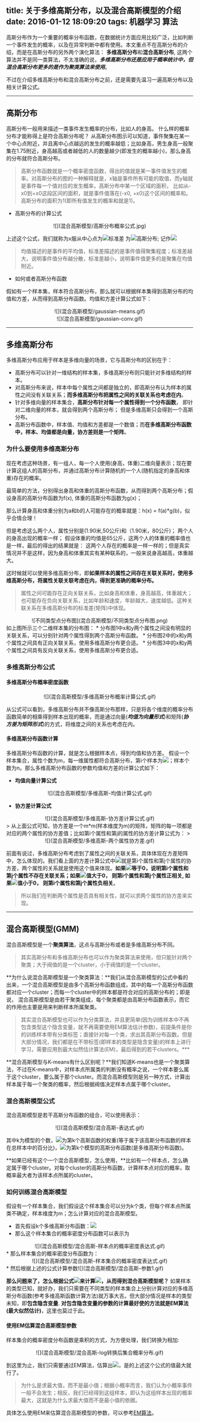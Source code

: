 title: 关于多维高斯分布，以及混合高斯模型的介绍
date: 2016-01-12 18:09:20
tags: 机器学习 算法
---


高斯分布作为一个重要的概率分布函数，在数据统计方面应用比较广泛，比如判断一个事件发生的概率，以及在异常判断中都有使用。本文重点不在高斯分布的介绍，而是在高斯分布的另外两个演化算法： **多维高斯分布**和**混合高斯分布**, 这两个算法并不是同一类算法，不太准确的说，***多维高斯分布还是应用于概率统计中，但混合高斯分布更多的是作为聚类算法来使用***。

不过在介绍多维高斯分布和混合高斯分布之前，还是需要先温习一遍高斯分布以及相关计算公式。

 ----
 
## 高斯分布
高斯分布一般用来描述一类事件发生概率的分布，比如人的身高。 什么样的概率分布才能称得上是符合高斯分布呢？ 从高斯分布图示可以知道，事件聚集在某一个中心点附近，并且离中心点越远的发生的概率越低；比如身高，男生身高一般聚集在1.75附近，身高越高或者越低的人的数量越少(即发生的概率越小)，那么身高的分布就符合高斯分布。


> 高斯分布函数就是一个概率密度函数，得出的值就是某一事件值发生的概率。对高斯分布的图的一种解释就是，x轴是事件所有可能的取值，而y轴就是事件每一个值对应的发生概率，高斯分布中某一个区域的面积， 比如从-x0到+x0这段区间的面积，就是事件值落在(-x0, +x0)这个区间的概率和。 高斯分布的面积为1(即所有值发生的概率和就是1)。

* 高斯分布的计算公式

 <div align = "center">![](混合高斯模型/高斯分布概率公式.jpg)</div>

上述这个公式，我们就称为x服从中心点为![](混合高斯模型/均值变量.jpg)标准差                                                                                                                                                                                                                                                                                                                                                                                                                                                                                                                                                                                                                                                             为![](混合高斯模型/p1.jpg)高斯分布; 记作![](混合高斯模型/高斯分布表达式.jpg)

> 均值描述的是事件的平均值，标准差描述的是事件值得聚集程度；标准差越大，说明事件值分布越分散，标准差越小，说明事件值更多的是聚集在均值附近。

* 如何或者高斯分布函数

假如有一个样本集，样本符合高斯分布，那么就可以根据样本集得到高斯分布的均值和方差，从而得到高斯分布函数。均值和方差计算公式如下：

 <div align = "center">![](混合高斯模型/gaussian-means.gif)</div>

 <div align = "center">![](混合高斯模型/gaussian-conv.gif)</div>

----
## 多维高斯分布
多维高斯分布应用于样本是多维向量的场景，它与高斯分布的区别在于：

* 高斯分布可以针对一维结构的样本集，多维高斯分布则只能针对多维结构的样本。
* 对高斯分布来说，样本中每个属性之间都是独立的，即高斯分布认为样本的属性之间没有关联关系；**而多维高斯分布把属性之间的关联关系也考虑在内**。
* 针对多维向量的样本集合，**高斯分布针对每一个属性得到一个分布函数**， 即针对二维向量的样本，就会得到两个高斯分布； 但是多维高斯只会得到一个高斯分布。
* 高斯分布函数中，样本值、均值和方差都是一个数值；而**在多维高斯分布函数中，样本、均值都是向量，协方差则是一个矩阵**。

### 为什么要使用多维高斯分布
现在考虑这种场景，有一组人，每一个人使用(身高，体重)二维向量表示；现在要计算这组人的高斯分布，并通过高斯分布计算随机的一个人(随机指定的身高和体重)存在的概率。

最简单的方法，分别得出身高和体重的高斯分布函数，从而得到两个高斯分布；假设身高的高斯分布函数为f(x), 体重的高斯分布函数为g(x)；

那么计算身高和体重分别为a和b的人可能存在的概率就是：h(x) = f(a)*g(b)，似乎合情合理！

但是考虑这么两个人，属性分别是(1.90米,50公斤)和（1.90米，80公斤)； 两个人的身高出现的概率一样； 假设体重的均值是65公斤，这两个人的体重的概率值也是一样，最后的得出的结果就是： 这两个人存在的概率是一样一样的；但是真实情况并不是这样，因为身高和体重其实有某种联系的，一般来说身高越高，体重越大。

这时候就可以使用多维高斯分布，即**如果样本的属性之间存在关联关系时，使用多维高斯分布，将属性关联关联考虑在内，得到更准确的概率分布。**

> 属性之间可能存在正向关联关系，比如身高和体重，身高越高，体重越大；也可能存在负向关联关系，比如年龄和速度，年龄越大，速度越低。这种关联关系在多维高斯分布的标准差(矩阵)中体现。

 <div align = "center">![不同类型点分布图](混合高斯模型/不同类型点分布图.png)</div>
如上图所示三个二维样本集的分布图：
* 分布图1中x和y两个属性之间没有明显的关联关系，可以分别针对两个属性得到两个高斯分布函数。
* 分布图2中的x和y两个属性之间具有正向关联关系，使用多维高斯分布更合适。
* 分布图3中的x和y两个属性之间具有反向关联关系，使用多维高斯分布更合适。

### 多维高斯分布公式

#### 多维高斯分布概率密度函数
 <div align = "center">![](混合高斯模型/多维高斯分布概率计算公式.gif)</div>

从公式可以看到，多维高斯分布并不像高斯分布那样，只是将各个维度的概率分布函数简单的相乘得到样本出现的概率，而是通过向量(***均值为向量形式***)和矩阵(***协方差为矩阵形式***)的方式，将维度之间的关系也考虑在内。

#### 多维高斯分布函数计算

多维高斯分布函数的计算，就是怎么根据样本点，得到均值和协方差。
假设一个样本集合，属性个数为m，每一维属性都符合高斯分布，第i个样本为![](混合高斯模型/多维高斯-m维样本点.gif)；样本个数为n。那么多维高斯分布函数的参数均值和方差的计算公式如下：

* **均值向量计算公式**
 <div align = "center">![](混合高斯模型/多维高斯-均值计算公式.gif)</div>

* **协方差计算公式**
 <div align = "center">![](混合高斯模型/多维高斯-协方差计算公式.gif)</div>
> 从上面公式可知，协方差是一个m*m(样本维度为m)的矩阵，矩阵的每一项都是对应的两个属性的协方差值；比如第i个属性和第j的属性的协方差计算公式为：
> <div align = "center">![](混合高斯模型/多维高斯-两个属性协方差.gif)</div>

前面有说过，多维高斯分布考虑到了属性之间的关联关系，具体体现在方差矩阵中，怎么体现的。我们看上面的方差计算公式中![](混合高斯模型/多维高斯-两个属性协方差表达式.gif)就是第i个属性和第j个属性的协方差，两个属性的关系就是使用这个值来体现。**如果![](混合高斯模型/多维高斯-两个属性协方差表达式.gif)等于0，说明第i个属性和第j个属性不存在关联关系；如果![](混合高斯模型/多维高斯-两个属性协方差表达式.gif)值大于0， 则第i个属性和第j个属性正相关, 如果![](混合高斯模型/多维高斯-两个属性协方差表达式.gif)值小于0， 则第i个属性和第j个属性负相关**。
> 所以我们在判断两个属性是否具有相关性，就可以求两个属性的协方差来实现。

----
## 混合高斯模型(GMM)
混合高斯模型是一个**聚类算法**，这点与高斯分布或者是多维高斯分布不同。
> 其实高斯分布和多维高斯分布也可以作为聚类算法来使用，但只能针对两个聚类；大于阀值的是一个cluster，小于阀值的是一个cluster。

**为什么说混合高斯模型是一个聚类算法：**我们从混合高斯模型的公式中看的出来，一个混合高斯模型是由多个高斯分布函数组成，其中的每一个高斯分布函数都对应一个cluster；而每一个cluster中的样本都是符合对应的高斯分布的；即是说， 混合高斯模型是由若干聚类组成，每个聚类都是由高斯分布函数表示，而它的作用也主要是用来判断样本所属聚类。
> 其实混合高斯模型也可以作为分类算法，并且更简单(因为训练样本中不再包含类型这个隐含变量，就不再需要使用EM算法估计参数)，前提条件是你的训练样本带有分类标签；直接针对每一个类，求出其高斯分布函数。但是大部分情况，我们都是在不带标签(即样本的类型是隐含变量)的样本上进行学习，需要应用到最大似然估计算法(EM)，最后得到的若干clusters。***

**混合高斯模型与K-means有什么区别呢？**我们知道K-means也是一个聚类算法，不过在K-means中，对样本点所属类的判断没有概率之说，一个样本要么属于这个cluster，要么属于那个cluster。而混合高斯模型则是另一种方式，计算出样本属于每一个聚类的概率，然后根据阀值决定样本点属于哪个cluster。

### 混合高斯模型公式
混合高斯模型是若干高斯分布函数的组合，可以使用表示：

 <div align = "center">![](混合高斯模型/混合高斯-表达式.gif)</div>

其中k为模型的个数，![](混合高斯模型/混合高斯-参数.gif)为第k个高斯函数的权重(等于属于该高斯分布函数的样本在总样本中的百分比)，![](混合高斯模型/混合高斯-第k个高斯分布公式.gif)为第k个模型的高斯分布函数(是多维高斯分布函数)。

**如果已经有这个一个混合高斯模型，怎么使用，**比如有一个样本点，怎么确定属于哪个cluster。对每个cluster的高斯分布函数，计算样本点对应的概率，取概率最大者为该样本点所属的cluster。

### 如何训练混合高斯模型
假设有一个样本集合，我们假设这个样本集合可以分为k个类，但每个样本点所属类不确定，样本维度为m；怎么计算对应的混合高斯模型。

* 首先假设k个多维高斯分布函数：![](混合高斯模型/混合高斯-k个高斯分布.gif)
* 那么这个样本集合的概率密度分布函数可以表示为
 <div align = "center">![](混合高斯模型/混合高斯-样本点的概率密度表达式.gif)</div>
* 那么样本集合的概率密度分布函数为：
 <div align = "center">![](混合高斯模型/混合高斯-样本集合的概率密度表达式.gif)</div>
* 然后根据上述的公式计算参数![](混合高斯模型/混合高斯-参数1.gif)

**那么问题来了，怎么根据公式![](混合高斯模型/混合高斯-样本集合的概率密度表达式.gif)来计算![](混合高斯模型/混合高斯-参数1.gif)，从而得到混合高斯模型呢？** 如果样本的类型已知，就好办，我们只需要在不同类型的样本集合上分别计算对应的多维高斯分布函数(参考多维高斯函数计算方法)就万事大吉。但大部分情况是样本的类型未知，即**包含隐含变量**.
**对包含隐含变量的参数的计算最好使的方法就是EM算法(最大似然估计)**，这里也莫过于此。
	
#### 使用EM估算混合高斯模型参数
样本集合的概率密度分布函数是乘积的方式，为方便处理，我们转换为相加:
 <div align = "center">![](混合高斯模型/混合高斯-log转换后集合概率分布.gif)</div>

到这里为止，我们只需要通过EM算法，估算出![](混合高斯模型/混合高斯-参数1.gif)，是的上述这个公式的值最大就行了。
> 为什么是求最大值，而不是最小值；根据小概率而言，我们认为小概率事件一般不会发生；相反，我们已经得到这组样本，即认为这组样本出现的概率最大，这就是为什么求最大值而不是最小值的依据。

具体怎么使用EM来估算混合高斯模型的参数，可以参考[EM算法](http://www.cnblogs.com/jerrylead/archive/2011/04/06/2006936.html)。

